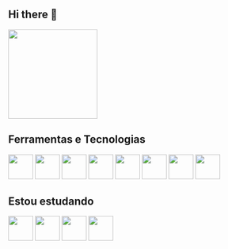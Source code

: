 ## Hi there 👋
<img loading="lazy" height="180em" src="https://github-readme-stats.vercel.app/api/top-langs/?username=YuriGConstantino&layout=compact&langs_count=7&theme=dracula"/>

## Ferramentas e Tecnologias
<div>
 <img width="50" heigth="50" src="https://cdn.jsdelivr.net/gh/devicons/devicon@latest/icons/html5/html5-original.svg" />        
 <img width="50" heigth="50" src="https://cdn.jsdelivr.net/gh/devicons/devicon@latest/icons/css3/css3-original.svg" />
 <img width="50" heigth="50" src="https://cdn.jsdelivr.net/gh/devicons/devicon@latest/icons/sass/sass-original.svg" />
 <img width="50" heigth="50" src="https://cdn.jsdelivr.net/gh/devicons/devicon@latest/icons/bootstrap/bootstrap-original.svg" />
 <img width="50" heigth="50" src="https://cdn.jsdelivr.net/gh/devicons/devicon@latest/icons/javascript/javascript-original.svg" />
 <img width="50" heigth="50" src="https://cdn.jsdelivr.net/gh/devicons/devicon@latest/icons/jquery/jquery-original.svg" />       
 <img width="50" heigth="50" src="https://cdn.jsdelivr.net/gh/devicons/devicon@latest/icons/typescript/typescript-original.svg" />
 <img width="50" heigth="50" src="https://cdn.jsdelivr.net/gh/devicons/devicon@latest/icons/react/react-original.svg" />
</div>

## Estou estudando
<div>
 <img width="50" heigth="50" src="https://cdn.jsdelivr.net/gh/devicons/devicon@latest/icons/python/python-original.svg" />
 <img width="50" heigth="50" src="https://cdn.jsdelivr.net/gh/devicons/devicon@latest/icons/django/django-plain.svg" />
 <img width="50" heigth="50" src="https://cdn.jsdelivr.net/gh/devicons/devicon@latest/icons/azuresqldatabase/azuresqldatabase-original.svg" />
 <img width="50" heigth="50" src="https://cdn.jsdelivr.net/gh/devicons/devicon@latest/icons/djangorest/djangorest-original.svg" />
</div>
